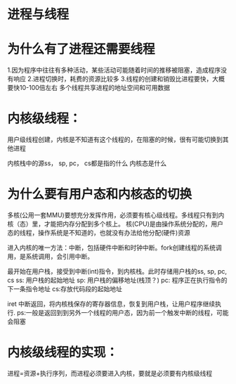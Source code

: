 # 进程与线程

# 为什么有了进程还需要线程
1.因为程序中往往有多种活动，某些活动可能随着时间的推移被阻塞，造成程序没有响应
2.进程切换时，耗费的资源比较多
3.线程的创建和销毁比进程要快，大概要快10-100倍左右
多个线程共享进程的地址空间和可用数据

# 内核级线程：
用户级线程创建，内核是不知道有这个线程的，在阻塞的时候，很有可能切换到其他进程

内核栈中的源ss， sp, pc， cs都是指的什么
内核态是什么

# 为什么要有用户态和内核态的切换

多核(公用一套MMU)要想充分发挥作用，必须要有核心级线程。多线程只有到内核（态）里，才能把内存分配到多个核上。
核(CPU)是由操作系统分配的，用户态的线程，操作系统是不知道的，也就没有办法给他分配(硬件)资源

进入内核的唯一方法：中断，包括硬件中断和时钟中断。fork创建线程的系统调用，是系统调用，会引用中断。

最开始在用户栈，接受到中断(int)指令，到内核栈。此时存储用户栈的ss, sp, pc, cs
ss: 用户栈的起始地址
sp: 用户栈的偏移地址(栈顶？)
pc: 程序正在执行指令的下一条指令地址
cs:存放代码段的起始地址

iret 中断返回，将内核栈保存的寄存器信息，恢复到用户栈，让用户程序继续执行.
ps:一般是返回到到另外一个线程的用户态，因为前一个触发中断的线程，可能会阻塞

# 内核级线程的实现：
进程=资源+执行序列，而进程必须要进入内核，要就是必须要有内核级线程